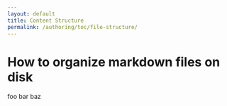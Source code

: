 ```yaml
---
layout: default
title: Content Structure
permalink: /authoring/toc/file-structure/
---
```


# How to organize markdown files on disk

foo bar baz